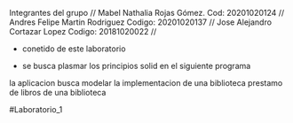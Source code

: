 Integrantes del grupo //
Mabel Nathalia Rojas Gómez.     Cod:    20201020124 //
Andres Felipe Martin Rodriguez  Codigo: 20201020137 //
Jose Alejandro Cortazar Lopez   Codigo: 20181020022 //

+ conetido de este laboratorio

+ se busca plasmar los principios solid en el siguiente programa

la aplicacion busca modelar la implementacion de una biblioteca prestamo de libros de una biblioteca
 



#Laboratorio_1


